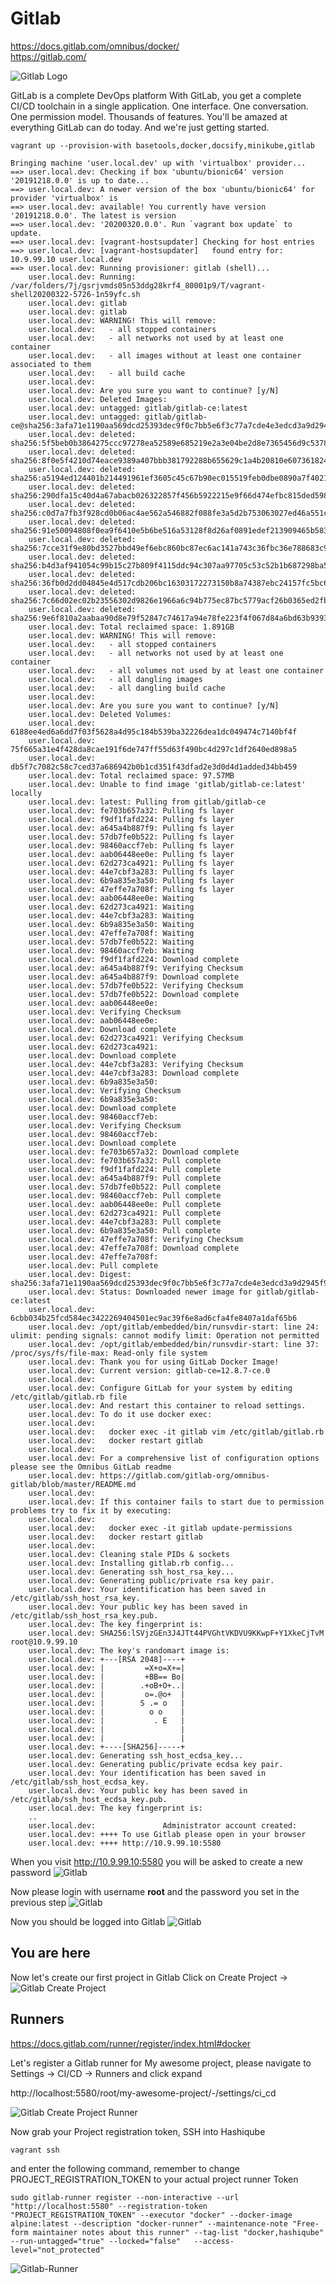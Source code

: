 # Gitlab
https://docs.gitlab.com/omnibus/docker/ <br />
https://gitlab.com/ <br />

![Gitlab Logo](images/gitlab-logo.png?raw=true "Gitlab Logo")

GitLab is a complete DevOps platform
With GitLab, you get a complete CI/CD toolchain in a single application. One interface. One conversation. One permission model. Thousands of features. You'll be amazed at everything GitLab can do today. And we're just getting started.

`vagrant up --provision-with basetools,docker,docsify,minikube,gitlab`

```
Bringing machine 'user.local.dev' up with 'virtualbox' provider...
==> user.local.dev: Checking if box 'ubuntu/bionic64' version '20191218.0.0' is up to date...
==> user.local.dev: A newer version of the box 'ubuntu/bionic64' for provider 'virtualbox' is
==> user.local.dev: available! You currently have version '20191218.0.0'. The latest is version
==> user.local.dev: '20200320.0.0'. Run `vagrant box update` to update.
==> user.local.dev: [vagrant-hostsupdater] Checking for host entries
==> user.local.dev: [vagrant-hostsupdater]   found entry for: 10.9.99.10 user.local.dev
==> user.local.dev: Running provisioner: gitlab (shell)...
    user.local.dev: Running: /var/folders/7j/gsrjvmds05n53ddg28krf4_80001p9/T/vagrant-shell20200322-5726-1n59yfc.sh
    user.local.dev: gitlab
    user.local.dev: gitlab
    user.local.dev: WARNING! This will remove:
    user.local.dev:   - all stopped containers
    user.local.dev:   - all networks not used by at least one container
    user.local.dev:   - all images without at least one container associated to them
    user.local.dev:   - all build cache
    user.local.dev:
    user.local.dev: Are you sure you want to continue? [y/N]
    user.local.dev: Deleted Images:
    user.local.dev: untagged: gitlab/gitlab-ce:latest
    user.local.dev: untagged: gitlab/gitlab-ce@sha256:3afa71e1190aa569dcd25393dec9f0c7bb5e6f3c77a7cde4e3edcd3a9d2945f9
    user.local.dev: deleted: sha256:5f5beb0b3864275ccc97278ea52589e685219e2a3e04be2d8e7365456d9c5378
    user.local.dev: deleted: sha256:8f0e5f4210d74eace9389a407bbb381792288b655629c1a4b20810e607361824
    user.local.dev: deleted: sha256:a5194ed124401b214491961ef3605c45c67b90ec015519feb0dbe0890a7f4021
    user.local.dev: deleted: sha256:290dfa15c40d4a67abacb026322857f456b5922215e9f66d474efbc815ded598
    user.local.dev: deleted: sha256:c0d7a7fb3f928cd0b06ac4ae562a546882f088fe3a5d2b753063027ed46a551c
    user.local.dev: deleted: sha256:91e50094808f0ea9f6410e5b6be516a53128f8d26af0891edef213909465b583
    user.local.dev: deleted: sha256:7cce31f9e80bd3527bbd49ef6ebc860bc87ec6ac141a743c36fbc36e788683c9
    user.local.dev: deleted: sha256:b4d3af941054c99b15c27b809f4115ddc94c307aa97705c53c52b1b687298ba5
    user.local.dev: deleted: sha256:36fb0d2dd04845e4d517cdb206bc16303172273150b8a74387ebc24157fc5bc6
    user.local.dev: deleted: sha256:7c66d02ec02b23556302d9826e1966a6c94b775ec87bc5779acf26b0365ed2fb
    user.local.dev: deleted: sha256:9e6f810a2aabaa90d8e79f52847c74617a94e78fe223f4f067d84a6bd63b9393
    user.local.dev: Total reclaimed space: 1.891GB
    user.local.dev: WARNING! This will remove:
    user.local.dev:   - all stopped containers
    user.local.dev:   - all networks not used by at least one container
    user.local.dev:   - all volumes not used by at least one container
    user.local.dev:   - all dangling images
    user.local.dev:   - all dangling build cache
    user.local.dev:
    user.local.dev: Are you sure you want to continue? [y/N]
    user.local.dev: Deleted Volumes:
    user.local.dev: 6188ee4ed6a6dd7f03f5628a4d95c184b539ba32226dea1dc049474c7140bf4f
    user.local.dev: 75f665a31e4f428da8cae191f6de747ff55d63f490bc4d297c1df2640ed898a5
    user.local.dev: db5f7c7082c58c7ced37a686942b0b1cd351f43dfad2e3d0d4d1added34bb459
    user.local.dev: Total reclaimed space: 97.57MB
    user.local.dev: Unable to find image 'gitlab/gitlab-ce:latest' locally
    user.local.dev: latest: Pulling from gitlab/gitlab-ce
    user.local.dev: fe703b657a32: Pulling fs layer
    user.local.dev: f9df1fafd224: Pulling fs layer
    user.local.dev: a645a4b887f9: Pulling fs layer
    user.local.dev: 57db7fe0b522: Pulling fs layer
    user.local.dev: 98460accf7eb: Pulling fs layer
    user.local.dev: aab06448ee0e: Pulling fs layer
    user.local.dev: 62d273ca4921: Pulling fs layer
    user.local.dev: 44e7cbf3a283: Pulling fs layer
    user.local.dev: 6b9a835e3a50: Pulling fs layer
    user.local.dev: 47effe7a708f: Pulling fs layer
    user.local.dev: aab06448ee0e: Waiting
    user.local.dev: 62d273ca4921: Waiting
    user.local.dev: 44e7cbf3a283: Waiting
    user.local.dev: 6b9a835e3a50: Waiting
    user.local.dev: 47effe7a708f: Waiting
    user.local.dev: 57db7fe0b522: Waiting
    user.local.dev: 98460accf7eb: Waiting
    user.local.dev: f9df1fafd224: Download complete
    user.local.dev: a645a4b887f9: Verifying Checksum
    user.local.dev: a645a4b887f9: Download complete
    user.local.dev: 57db7fe0b522: Verifying Checksum
    user.local.dev: 57db7fe0b522: Download complete
    user.local.dev: aab06448ee0e:
    user.local.dev: Verifying Checksum
    user.local.dev: aab06448ee0e:
    user.local.dev: Download complete
    user.local.dev: 62d273ca4921: Verifying Checksum
    user.local.dev: 62d273ca4921:
    user.local.dev: Download complete
    user.local.dev: 44e7cbf3a283: Verifying Checksum
    user.local.dev: 44e7cbf3a283: Download complete
    user.local.dev: 6b9a835e3a50:
    user.local.dev: Verifying Checksum
    user.local.dev: 6b9a835e3a50:
    user.local.dev: Download complete
    user.local.dev: 98460accf7eb:
    user.local.dev: Verifying Checksum
    user.local.dev: 98460accf7eb:
    user.local.dev: Download complete
    user.local.dev: fe703b657a32: Download complete
    user.local.dev: fe703b657a32: Pull complete
    user.local.dev: f9df1fafd224: Pull complete
    user.local.dev: a645a4b887f9: Pull complete
    user.local.dev: 57db7fe0b522: Pull complete
    user.local.dev: 98460accf7eb: Pull complete
    user.local.dev: aab06448ee0e: Pull complete
    user.local.dev: 62d273ca4921: Pull complete
    user.local.dev: 44e7cbf3a283: Pull complete
    user.local.dev: 6b9a835e3a50: Pull complete
    user.local.dev: 47effe7a708f: Verifying Checksum
    user.local.dev: 47effe7a708f: Download complete
    user.local.dev: 47effe7a708f:
    user.local.dev: Pull complete
    user.local.dev: Digest: sha256:3afa71e1190aa569dcd25393dec9f0c7bb5e6f3c77a7cde4e3edcd3a9d2945f9
    user.local.dev: Status: Downloaded newer image for gitlab/gitlab-ce:latest
    user.local.dev: 6cbb034b25fcd584ec3422269404501ec9ac39f6e8ad6cfa4fe8407a1daf65b6
    user.local.dev: /opt/gitlab/embedded/bin/runsvdir-start: line 24: ulimit: pending signals: cannot modify limit: Operation not permitted
    user.local.dev: /opt/gitlab/embedded/bin/runsvdir-start: line 37: /proc/sys/fs/file-max: Read-only file system
    user.local.dev: Thank you for using GitLab Docker Image!
    user.local.dev: Current version: gitlab-ce=12.8.7-ce.0
    user.local.dev:
    user.local.dev: Configure GitLab for your system by editing /etc/gitlab/gitlab.rb file
    user.local.dev: And restart this container to reload settings.
    user.local.dev: To do it use docker exec:
    user.local.dev:
    user.local.dev:   docker exec -it gitlab vim /etc/gitlab/gitlab.rb
    user.local.dev:   docker restart gitlab
    user.local.dev:
    user.local.dev: For a comprehensive list of configuration options please see the Omnibus GitLab readme
    user.local.dev: https://gitlab.com/gitlab-org/omnibus-gitlab/blob/master/README.md
    user.local.dev:
    user.local.dev: If this container fails to start due to permission problems try to fix it by executing:
    user.local.dev:
    user.local.dev:   docker exec -it gitlab update-permissions
    user.local.dev:   docker restart gitlab
    user.local.dev:
    user.local.dev: Cleaning stale PIDs & sockets
    user.local.dev: Installing gitlab.rb config...
    user.local.dev: Generating ssh_host_rsa_key...
    user.local.dev: Generating public/private rsa key pair.
    user.local.dev: Your identification has been saved in /etc/gitlab/ssh_host_rsa_key.
    user.local.dev: Your public key has been saved in /etc/gitlab/ssh_host_rsa_key.pub.
    user.local.dev: The key fingerprint is:
    user.local.dev: SHA256:lSVjzGEn3J4JTt44PVGhtVKDVU9KKwpF+Y1XkeCjTvM root@10.9.99.10
    user.local.dev: The key's randomart image is:
    user.local.dev: +---[RSA 2048]----+
    user.local.dev: |         =X+o=X+=|
    user.local.dev: |         +BB== Bo|
    user.local.dev: |        .+oB+O+..|
    user.local.dev: |         o=.@o+  |
    user.local.dev: |        S .= o   |
    user.local.dev: |          o o    |
    user.local.dev: |           . E   |
    user.local.dev: |                 |
    user.local.dev: |                 |
    user.local.dev: +----[SHA256]-----+
    user.local.dev: Generating ssh_host_ecdsa_key...
    user.local.dev: Generating public/private ecdsa key pair.
    user.local.dev: Your identification has been saved in /etc/gitlab/ssh_host_ecdsa_key.
    user.local.dev: Your public key has been saved in /etc/gitlab/ssh_host_ecdsa_key.pub.
    user.local.dev: The key fingerprint is:
    ..
    user.local.dev:               Administrator account created:
    user.local.dev: ++++ To use Gitlab please open in your browser
    user.local.dev: ++++ http://10.9.99.10:5580
```
When you visit http://10.9.99.10:5580 you will be asked to create a new password
![Gitlab](images/gitlab-create-root-password.png?raw=true "Gitlab")

Now please login with username __root__ and the password you set in the previous step
![Gitlab](images/gitlab-login-root-password.png?raw=true "Gitlab")

Now you should be logged into Gitlab
![Gitlab](images/gitlab-first-login.png?raw=true "Gitlab")

## You are here

Now let's create our first project in Gitlab
Click on Create Project -> 
![Gitlab Create Project](images/gitlab-create-project.png?raw=true "Gitlab Create Projetc")

## Runners
https://docs.gitlab.com/runner/register/index.html#docker

Let's register a Gitlab runner for My awesome project, please navigate to Settings -> CI/CD -> Runners and click expand

http://localhost:5580/root/my-awesome-project/-/settings/ci_cd

![Gitlab Create Project Runner](images/gitlab-my-awesome-project-cicd-runners.png?raw=true "Gitlab Create Project Runner")

Now grab your Project registration token, SSH into Hashiqube

`vagrant ssh`

and enter the following command, remember to change PROJECT_REGISTRATION_TOKEN to your actual project runner Token

```
sudo gitlab-runner register --non-interactive --url "http://localhost:5580" --registration-token "PROJECT_REGISTRATION_TOKEN" --executor "docker" --docker-image alpine:latest --description "docker-runner" --maintenance-note "Free-form maintainer notes about this runner" --tag-list "docker,hashiqube" --run-untagged="true" --locked="false"   --access-level="not_protected"
```

![Gitlab-Runner](images/gitlab-runner.png?raw=true "Gitlab-Runner")
